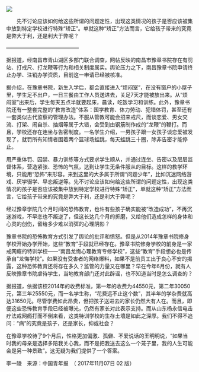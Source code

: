<p><img src="https://github.com/ZjzMisaka/iaders/tree/master/img/2019/11/f0f3d-927fb7d1ec368e4ddf6d7430e5e0090e.jpg"></p>
<p>​​　　先不讨论应该如何给这些所谓的问题定性，出现这类情况的孩子是否应该被集中放到特定学校进行特殊“矫正”。单就这种“矫正”方法而言，它给孩子带来的究竟是弊大于利，还是利大于弊呢？<span id="more-8783"></span></p>
<p>&#8212;&#8212;&#8212;&#8212;&#8212;&#8212;&#8212;&#8212;&#8212;&#8212;&#8212;&#8212;&#8212;&#8212;</p>
<p>据报道，经南昌市青山湖区多部门联合调查，网帖反映的南昌市豫章书院存在有罚站、打戒尺、打龙鞭等行为和相关制度属实。舆论压力之下，南昌豫章书院申请终止办学、注销办学资质，目前这一申请已经被核准。</p>
<p>据介绍，在豫章书院，新生入学后，都会直接进入“烦闷室”，在没有窗户的小屋子里，学生足不出户，一日三餐由工作人员送进去，关足7天才能被放出来。从“烦闷室”出来后，学生每天五点半就要起床，晨读，吃饭学习和训练。此外，豫章书院还有一整套完整的“教育改造”体系：国学教育、体力劳动、犯错体罚，甚至还有一套类似古代监察的管理办法。不服从管教可能会招来戒尺，而谈恋爱、男女交流、打架、闹自杀、抽烟等属于大错，会受到由钢筋制作成的“龙鞭”的鞭打。而且，学校还存在连坐与告密制度。一名学生介绍，一男孩子跟一女孩子谈恋爱被发现了，就罚所有知情者围着两个篮球场蛙跳，每天蛙跳三十圈，除非告密才能停止。</p>
<p>用严重体罚、囚禁、暴力训练等方式要求学生顺从，并通过连坐、告密以及层层监督体系，营造紧张、恐怖的气氛，达到让学生无条件服从的目标。这样的教学环境，只能用“恐怖”来形容。来到这里的大多属于所谓“问题少年”，比如沉迷网络游戏、厌学辍学、早恋叛逆等。先不讨论应该如何给这些所谓的问题定性，出现这类情况的孩子是否应该被集中放到特定学校进行特殊“矫正”，单就这种“矫正”方法而言，它给孩子带来的究竟是弊大于利，还是利大于弊呢？</p>
<p>经过豫章学院几个月时间的恐怖教育，也许有些孩子确实能被“改造成功”，不再沉迷游戏，不早恋也不叛逆了，但这长达几个月的折磨，又给他们造成怎样的身体和心灵的创伤，留给多少难以消弭的心理阴影？</p>
<p>豫章书院的恐怖教育方式引发了舆论的批评和愤怒。但是从2014年豫章书院修身学校开始办学开始，这些“教育”手段就已经存在。豫章书院修身学校的前身是一家戒网瘾的特训学校——“南昌龙悔心理教育专修学校”，这些“教育”手段想必也是传承自“龙悔学校”。如果没有受害者的网络爆料，如果不是前员工出于良心不安的揭露，这种恐怖教育还将存在多久？监管的力量又在哪里？早在今年6月份，就有人反映豫章书院虐待学生，当地教育部门还对此辟谣，也不知道当时是怎么调查的？</p>
<p>据报道，依据该校2014年的收费标准，第一年的收费为44550元，第二年30050元，第三年25550元，而一名学生称，“花费远不止这个数”，其半年的学杂费就高达31650元。尽管学费如此昂贵，但把孩子送进去的家长仍然大有人在。而且，即便这些恐怖教育手段已经被曝光，仍然有家长对此表示支持。而从山东杨永信电击疗法戒网瘾打而不倒来看，这类特训学校的生存土壤是如此之深厚。我们不得不追问：“病”的究竟是孩子，还是家长，抑或社会？</p>
<p>在豫章学校待了9个月后，性格更加偏激、孤僻、不爱说话的王明明说，“如果当时我的母亲是选择多陪我关心我，而不是把我送去这么一个笼子里，我的人生可能会是另一种景致”。这无疑为我们提供了一个答案。</p>
<p>李一陵　来源：中国青年报　（ 2017年11月07日 02 版）​​​​</p>